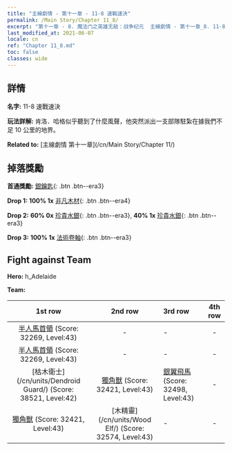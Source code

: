 ```yaml
---
title: "主線劇情 - 第十一章 - 11-8 速戰速決"
permalink: /Main Story/Chapter 11_8/
excerpt: "第十一章 - 8. 魔法门之英雄无敌：战争纪元  主線劇情 - 第十一章_8. 11-8 速戰速決"
last_modified_at: 2021-06-07
locale: cn
ref: "Chapter 11_8.md"
toc: false
classes: wide
---
```


## 詳情

 **名字:** 11-8 速戰速決

 **玩法詳解:** 肯洛．哈格似乎聽到了什麼風聲，他突然派出一支部隊駐紮在據我們不足 10 公里的地界。

 **Related to:** [主線劇情 第十一章](/cn/Main Story/Chapter 11/)

## 掉落獎勵

 **首通獎勵:** [銀鑰匙](/cn/Items/con_693/){: .btn .btn--era3}

 **Drop 1:** **100% 1x** [非凡木材](/cn/Items/mat_34/){: .btn .btn--era4}

 **Drop 2:** **60% 0x** [珍貴水銀](/cn/Items/mat_28/){: .btn .btn--era3}, **40% 1x** [珍貴水銀](/cn/Items/mat_28/){: .btn .btn--era3}

 **Drop 3:** **100% 1x** [法術卷軸](/cn/Items/con_694/){: .btn .btn--era3}


## Fight against Team
 **Hero:** h_Adelaide

 **Team:**


  | 1st row | 2nd row | 3rd row | 4th row |
  |:----:|:----:|:----|:----:|
  | [半人馬首領](/cn/units/Centaur/) (Score: 32269, Level:43)  | - | - | - |
  | [半人馬首領](/cn/units/Centaur/) (Score: 32269, Level:43)  | - | - | - |
  | [枯木衛士](/cn/units/Dendroid Guard/) (Score: 38521, Level:42)  | [獨角獸](/cn/units/Unicorn/) (Score: 32421, Level:43)  | [銀翼飛馬](/cn/units/Pegasus/) (Score: 32498, Level:43)  | - |
  | [獨角獸](/cn/units/Unicorn/) (Score: 32421, Level:43)  | [木精靈](/cn/units/Wood Elf/) (Score: 32574, Level:43)  | - | - |


